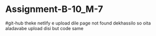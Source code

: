 # Assignment-B-10_M-7
#git-hub theke netlify e upload dile page not found dekhassilo so oita aladavabe upload disi but code same
